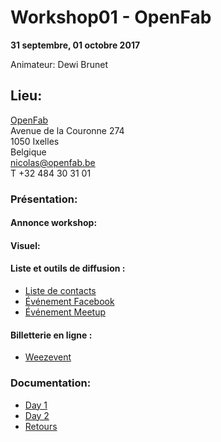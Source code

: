 # Workshop01 - OpenFab
**31 septembre, 01 octobre 2017**

Animateur: Dewi Brunet

## Lieu: ##
[OpenFab](http://openfab.be/)  
Avenue de la Couronne 274  
1050 Ixelles  
Belgique  
nicolas@openfab.be  
T +32 484 30 31 01  

### Présentation: 

#### Annonce workshop:  

#### Visuel:  

#### Liste et outils de diffusion : 
- [Liste de contacts](/Communication/Liste-de-diffusion.md)
- [Événement Facebook](https://www.facebook.com/events/1990938344524373)
- [Événement Meetup](https://www.meetup.com/fr-FR/FabCity/events/243673249/?eventId=243673249)

#### Billetterie en ligne :
- [Weezevent](https://www.weezevent.com/artisan2-0)

### Documentation:  
- [Day 1](/Workshop01/Day%201.md)
- [Day 2](/Workshop01/Day%202.md)
- [Retours](/Workshop01/Retours.md)

